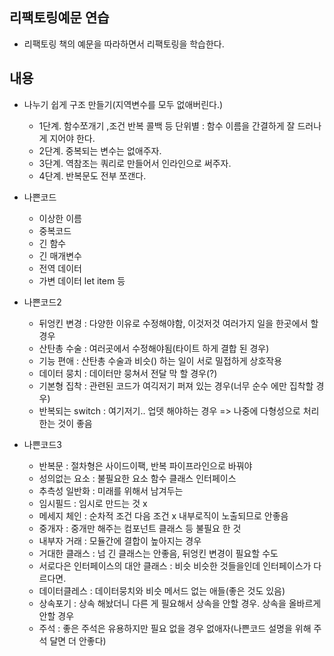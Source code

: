 ## 리팩토링예문 연습

- 리팩토링 책의 예문을 따라하면서 리팩토링을 학습한다.

## 내용

- 나누기 쉽게 구조 만들기(지역변수를 모두 없애버린다.)

  - 1단계. 함수쪼개기 ,조건 반복 콜백 등 단위별 : 함수 이름을 간결하게 잘 드러나게 지어야 한다.
  - 2단계. 중복되는 변수는 없애주자.
  - 3단계. 역참조는 쿼리로 만들어서 인라인으로 써주자.
  - 4단계. 반복문도 전부 쪼갠다.

- 나쁜코드

  - 이상한 이름
  - 중복코드
  - 긴 함수
  - 긴 매개변수
  - 전역 데이터
  - 가변 데이터 let item 등

- 나쁜코드2

  - 뒤엉킨 변경 : 다양한 이유로 수정해야함, 이것저것 여러가지 일을 한곳에서 할 경우
  - 산탄총 수술 : 여러곳에서 수정해야됨(타이트 하게 결합 된 경우)
  - 기능 편애 : 산탄총 수술과 비슷() 하는 일이 서로 밀접하게 상호작용
  - 데이터 뭉치 : 데이터만 뭉쳐서 전달 막 할 경우(?)
  - 기본형 집착 : 관련된 코드가 여긱저기 퍼져 있는 경우(너무 순수 에만 집착할 경우)
  - 반복되는 switch : 여기저기.. 업뎃 해야하는 경우 => 나중에 다형성으로 처리 한는 것이 좋음

- 나쁜코드3
  - 반복문 : 절차형은 사이드이팩, 반복 파이프라인으로 바꿔야
  - 성의없는 요소 : 불필요한 요소 함수 클래스 인터페이스
  - 추측성 일반화 : 미래를 위해서 남겨두는
  - 임시필드 : 임시로 만드는 것 x
  - 메세지 체인 : 순차적 조건 다음 조건 x 내부로직이 노출되므로 안좋음
  - 중개자 : 중개만 해주는 컴포넌트 클래스 등 불필요 한 것
  - 내부자 거래 : 모듈간에 결합이 높아지는 경우
  - 거대한 클래스 : 넘 긴 클래스는 안좋음, 뒤엉킨 변경이 필요할 수도
  - 서로다은 인터페이스의 대안 클래스 : 비슷 비슷한 것들을인데 인터페이스가 다르다면.
  - 데이터클레스 : 데이터뭉치와 비슷 메서드 없는 애들(좋은 것도 있음)
  - 상속포기 : 상속 해놨더니 다른 게 필요해서 상속을 안할 경우. 상속을 올바르게 안할 경우
  - 주석 : 좋은 주석은 유용하지만 필요 없을 경우 없애자(나쁜코드 설명을 위해 주석 달면 더 안좋다)
